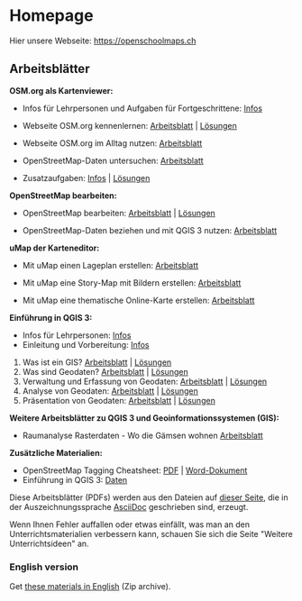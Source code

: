 # Homepage

Hier unsere Webseite: https://openschoolmaps.ch

## Arbeitsblätter

**OSM.org als Kartenviewer:**

* Infos für Lehrpersonen und Aufgaben für Fortgeschrittene: [Infos](https://gitlab.com/openschoolmaps/openschoolmaps.gitlab.io/-/jobs/artifacts/master/raw/lehrmittel/osm-org_als_kartenviewer/infos_fuer_lp/01_osm-org_als_kartenviewer_lp-infos.pdf?job=PDFs)

* Webseite OSM.org kennenlernen: [Arbeitsblatt](https://gitlab.com/openschoolmaps/openschoolmaps.gitlab.io/-/jobs/artifacts/master/raw/lehrmittel/osm-org_als_kartenviewer/arbeitsblaetter_fuer_sus/01_webseite_osm-org_kennenlernen.pdf?job=PDFs) | [Lösungen](https://gitlab.com/openschoolmaps/openschoolmaps.gitlab.io/-/jobs/artifacts/master/raw/lehrmittel/osm-org_als_kartenviewer/arbeitsblaetter_fuer_sus/01_webseite_osm-org_kennenlernen_solutions.pdf?job=PDFs)

* Webseite OSM.org im Alltag nutzen: [Arbeitsblatt](https://gitlab.com/openschoolmaps/openschoolmaps.gitlab.io/-/jobs/artifacts/master/raw/lehrmittel/osm-org_als_kartenviewer/arbeitsblaetter_fuer_sus/02_webseite_osm-org_im_alltag_nutzen.pdf?job=PDFs)

* OpenStreetMap-Daten untersuchen: [Arbeitsblatt](https://gitlab.com/openschoolmaps/openschoolmaps.gitlab.io/-/jobs/artifacts/master/raw/lehrmittel/osm-org_als_kartenviewer/arbeitsblaetter_fuer_sus/03_openstreetmap-daten_untersuchen.pdf?job=PDFs)

* Zusatzaufgaben:
[Infos](https://gitlab.com/openschoolmaps/openschoolmaps.gitlab.io/-/jobs/artifacts/master/raw/lehrmittel/osm-org_als_kartenviewer/arbeitsblaetter_fuer_sus/04_zusatzaufgaben.pdf?job=PDFs) | [Lösungen](https://gitlab.com/openschoolmaps/openschoolmaps.gitlab.io/-/jobs/artifacts/master/raw/lehrmittel/osm-org_als_kartenviewer/arbeitsblaetter_fuer_sus/04_zusatzaufgaben_solutions.pdf?job=PDFs)

**OpenStreetMap bearbeiten:**

* OpenStreetMap bearbeiten: [Arbeitsblatt](https://gitlab.com/openschoolmaps/openschoolmaps.gitlab.io/-/jobs/artifacts/master/raw/lehrmittel/osm_bearbeiten/01_openstreetmap_bearbeiten.pdf?job=PDFs) | [Lösungen](https://gitlab.com/openschoolmaps/openschoolmaps.gitlab.io/-/jobs/artifacts/master/raw/lehrmittel/osm_bearbeiten/01_openstreetmap_bearbeiten_solutions.pdf?job=PDFs)

* OpenStreetMap-Daten beziehen und mit QGIS 3 nutzen: [Arbeitsblatt](https://gitlab.com/openschoolmaps/openschoolmaps.gitlab.io/-/jobs/artifacts/master/raw/lehrmittel/osm_bearbeiten/02_osm-daten_beziehen.pdf?job=PDFs)

**uMap der Karteneditor:**

* Mit uMap einen Lageplan erstellen: [Arbeitsblatt](https://gitlab.com/openschoolmaps/openschoolmaps.gitlab.io/-/jobs/artifacts/master/raw/lehrmittel/umap/01_lageplan_erstellen.pdf?job=PDFs)

* Mit uMap eine Story-Map mit Bildern erstellen: [Arbeitsblatt](https://gitlab.com/openschoolmaps/openschoolmaps.gitlab.io/-/jobs/artifacts/master/raw/lehrmittel/umap/03_story-map_erstellen.pdf?job=PDFs)

* Mit uMap eine thematische Online-Karte erstellen: [Arbeitsblatt](https://gitlab.com/openschoolmaps/openschoolmaps.gitlab.io/-/jobs/artifacts/master/raw/lehrmittel/umap/02_online-karte_erstellen.pdf?job=PDFs)

**Einführung in QGIS 3:**

* Infos für Lehrpersonen: [Infos](https://gitlab.com/openschoolmaps/openschoolmaps.gitlab.io/-/jobs/artifacts/master/raw/lehrmittel/einfuehrung_in_qgis/infos_fuer_lp/01_einfuehrung_in_qgis_lp_infos.pdf?job=PDFs)
* Einleitung und Vorbereitung: [Infos](https://gitlab.com/openschoolmaps/openschoolmaps.gitlab.io/-/jobs/artifacts/master/raw/lehrmittel/einfuehrung_in_qgis/arbeitsblaetter_fuer_sus/0_einleitung_und_vorbereitung.pdf?job=PDFs)

1. Was ist ein GIS? [Arbeitsblatt](https://gitlab.com/openschoolmaps/openschoolmaps.gitlab.io/-/jobs/artifacts/master/raw/lehrmittel/einfuehrung_in_qgis/arbeitsblaetter_fuer_sus/1_was_ist_ein_gis.pdf?job=PDFs) | [Lösungen](https://gitlab.com/openschoolmaps/openschoolmaps.gitlab.io/-/jobs/artifacts/master/raw/lehrmittel/einfuehrung_in_qgis/arbeitsblaetter_fuer_sus/1_was_ist_ein_gis_solutions.pdf?job=PDFs)
2. Was sind Geodaten? [Arbeitsblatt](https://gitlab.com/openschoolmaps/openschoolmaps.gitlab.io/-/jobs/artifacts/master/raw/lehrmittel/einfuehrung_in_qgis/arbeitsblaetter_fuer_sus/2_was_sind_geodaten.pdf?job=PDFs) | [Lösungen](https://gitlab.com/openschoolmaps/openschoolmaps.gitlab.io/-/jobs/artifacts/master/raw/lehrmittel/einfuehrung_in_qgis/arbeitsblaetter_fuer_sus/2_was_sind_geodaten_solutions.pdf?job=PDFs)
3. Verwaltung und Erfassung von Geodaten: [Arbeitsblatt](https://gitlab.com/openschoolmaps/openschoolmaps.gitlab.io/-/jobs/artifacts/master/raw/lehrmittel/einfuehrung_in_qgis/arbeitsblaetter_fuer_sus/3_verwaltung_und_erfassung_von_geodaten.pdf?job=PDFs) | [Lösungen](https://gitlab.com/openschoolmaps/openschoolmaps.gitlab.io/-/jobs/artifacts/master/raw/lehrmittel/einfuehrung_in_qgis/arbeitsblaetter_fuer_sus/3_verwaltung_und_erfassung_von_geodaten_solutions.pdf?job=PDFs)
4. Analyse von Geodaten: [Arbeitsblatt](https://gitlab.com/openschoolmaps/openschoolmaps.gitlab.io/-/jobs/artifacts/master/raw/lehrmittel/einfuehrung_in_qgis/arbeitsblaetter_fuer_sus/4_analyse_von_geodaten.pdf?job=PDFs) | [Lösungen](https://gitlab.com/openschoolmaps/openschoolmaps.gitlab.io/-/jobs/artifacts/master/raw/lehrmittel/einfuehrung_in_qgis/arbeitsblaetter_fuer_sus/4_analyse_von_geodaten_solutions.pdf?job=PDFs)
5. Präsentation von Geodaten: [Arbeitsblatt](https://gitlab.com/openschoolmaps/openschoolmaps.gitlab.io/-/jobs/artifacts/master/raw/lehrmittel/einfuehrung_in_qgis/arbeitsblaetter_fuer_sus/5_praesentation_von_geodaten.pdf?job=PDFs) | [Lösungen](https://gitlab.com/openschoolmaps/openschoolmaps.gitlab.io/-/jobs/artifacts/master/raw/lehrmittel/einfuehrung_in_qgis/arbeitsblaetter_fuer_sus/5_praesentation_von_geodaten_solutions.pdf?job=PDFs)

**Weitere Arbeitsblätter zu QGIS 3 und Geoinformationssystemen (GIS):**

* Raumanalyse Rasterdaten - Wo die Gämsen wohnen [Arbeitsblatt](https://gitlab.com/openschoolmaps/openschoolmaps.gitlab.io/-/jobs/artifacts/master/raw/lehrmittel/geodaten-analyse_mit_qgis/rasterdaten-analyse_mit_qgis/rasterdaten-analyse_mit_qgis_gaemsen.pdf?job=PDFs)

**Zusätzliche Materialien:**

* OpenStreetMap Tagging Cheatsheet: [PDF](https://gitlab.com/openschoolmaps/openschoolmaps.gitlab.io/-/jobs/artifacts/master/raw/lehrmittel/OpenStreetMap%20Tagging%20Cheatsheet.pdf?job=PDFs) | [Word-Dokument](https://gitlab.com/openschoolmaps/openschoolmaps.gitlab.io/-/jobs/artifacts/master/raw/lehrmittel/OpenStreetMap%20Tagging%20Cheatsheet.docx?job=PDFs)
* Einführung in QGIS 3: [Daten](https://gitlab.com/openschoolmaps/openschoolmaps.gitlab.io/-/jobs/artifacts/master/download?job=QGIS%20excercise%20data)

Diese Arbeitsblätter (PDFs) werden
aus den Dateien
auf [dieser Seite](https://gitlab.com/openschoolmaps/openschoolmaps.gitlab.io/tree/master/lehrmittel), die in der Auszeichnungssprache [AsciiDoc](https://asciidoctor.org/docs/what-is-asciidoc/) geschrieben sind,
erzeugt.

Wenn Ihnen Fehler auffallen oder etwas einfällt, was man an den Unterrichtsmaterialien verbessern kann, schauen Sie sich die Seite "Weitere Unterrichtsideen" an.

### English version

Get [these materials in English](https://gitlab.com/openschoolmaps/openschoolmaps.gitlab.io/-/jobs/artifacts/english/download?job=PDFs) (Zip archive).
